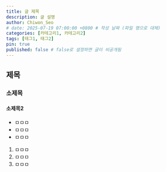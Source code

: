 ```yaml
---
title: 글 제목
description: 글 설명
author: Chiwon_Seo
# date: 2025-07-19 07:00:00 +0800 # 작성 날짜 (파일 명으로 대체)
categories: [카테고리1, 카테고리2]
tags: [태그1, 태그2]
pin: true
published: false # false로 설정하면 글이 비공개됨
---
```


## 제목

### 소제목

#### 소제목2

- ㅁㅁㅁ
- ㅁㅁㅁ
- ㅁㅁㅁ

1. ㅁㅁㅁ
2. ㅁㅁㅁ
3. ㅁㅁㅁ
